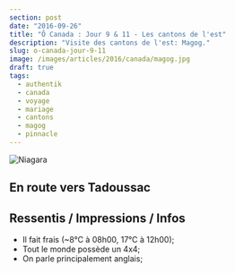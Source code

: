 ```yaml
---
section: post
date: "2016-09-26"
title: "Ô Canada : Jour 9 & 11 - Les cantons de l'est"
description: "Visite des cantons de l'est: Magog."
slug: o-canada-jour-9-11
image: /images/articles/2016/canada/magog.jpg
draft: true
tags:
  - authentik
  - canada
  - voyage
  - mariage
  - cantons
  - magog
  - pinnacle
---
```


![Niagara](/images/articles/2016/canada/magog.jpg)

## En route vers Tadoussac

## Ressentis / Impressions / Infos

  * Il fait frais (~8°C à 08h00, 17°C à 12h00);
  * Tout le monde possède un 4x4;
  * On parle principalement anglais;
